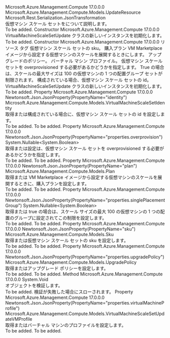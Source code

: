 <Type Name="VirtualMachineScaleSetUpdate" FullName="Microsoft.Azure.Management.Compute.Models.VirtualMachineScaleSetUpdate">
  <TypeSignature Language="C#" Value="public class VirtualMachineScaleSetUpdate : Microsoft.Azure.Management.Compute.Models.UpdateResource" />
  <TypeSignature Language="ILAsm" Value=".class public auto ansi beforefieldinit VirtualMachineScaleSetUpdate extends Microsoft.Azure.Management.Compute.Models.UpdateResource" />
  <TypeSignature Language="DocId" Value="T:Microsoft.Azure.Management.Compute.Models.VirtualMachineScaleSetUpdate" />
  <TypeSignature Language="VB.NET" Value="Public Class VirtualMachineScaleSetUpdate&#xA;Inherits UpdateResource" />
  <TypeSignature Language="F#" Value="type VirtualMachineScaleSetUpdate = class&#xA;    inherit UpdateResource" />
  <AssemblyInfo>
    <AssemblyName>Microsoft.Azure.Management.Compute</AssemblyName>
    <AssemblyVersion>17.0.0.0</AssemblyVersion>
  </AssemblyInfo>
  <Base>
    <BaseTypeName>Microsoft.Azure.Management.Compute.Models.UpdateResource</BaseTypeName>
  </Base>
  <Interfaces />
  <Attributes>
    <Attribute>
      <AttributeName>Microsoft.Rest.Serialization.JsonTransformation</AttributeName>
    </Attribute>
  </Attributes>
  <Docs>
    <summary>
            仮想マシン スケール セットをについて説明します。
            </summary>
    <remarks>To be added.</remarks>
  </Docs>
  <Members>
    <Member MemberName=".ctor">
      <MemberSignature Language="C#" Value="public VirtualMachineScaleSetUpdate ();" />
      <MemberSignature Language="ILAsm" Value=".method public hidebysig specialname rtspecialname instance void .ctor() cil managed" />
      <MemberSignature Language="DocId" Value="M:Microsoft.Azure.Management.Compute.Models.VirtualMachineScaleSetUpdate.#ctor" />
      <MemberSignature Language="VB.NET" Value="Public Sub New ()" />
      <MemberType>Constructor</MemberType>
      <AssemblyInfo>
        <AssemblyName>Microsoft.Azure.Management.Compute</AssemblyName>
        <AssemblyVersion>17.0.0.0</AssemblyVersion>
      </AssemblyInfo>
      <Parameters />
      <Docs>
        <summary>
            VirtualMachineScaleSetUpdate クラスの新しいインスタンスを初期化します。
            </summary>
        <remarks>To be added.</remarks>
      </Docs>
    </Member>
    <Member MemberName=".ctor">
      <MemberSignature Language="C#" Value="public VirtualMachineScaleSetUpdate (System.Collections.Generic.IDictionary&lt;string,string&gt; tags = null, Microsoft.Azure.Management.Compute.Models.Sku sku = null, Microsoft.Azure.Management.Compute.Models.Plan plan = null, Microsoft.Azure.Management.Compute.Models.UpgradePolicy upgradePolicy = null, Microsoft.Azure.Management.Compute.Models.VirtualMachineScaleSetUpdateVMProfile virtualMachineProfile = null, Nullable&lt;bool&gt; overprovision = null, Nullable&lt;bool&gt; singlePlacementGroup = null, Microsoft.Azure.Management.Compute.Models.VirtualMachineScaleSetIdentity identity = null);" />
      <MemberSignature Language="ILAsm" Value=".method public hidebysig specialname rtspecialname instance void .ctor(class System.Collections.Generic.IDictionary`2&lt;string, string&gt; tags, class Microsoft.Azure.Management.Compute.Models.Sku sku, class Microsoft.Azure.Management.Compute.Models.Plan plan, class Microsoft.Azure.Management.Compute.Models.UpgradePolicy upgradePolicy, class Microsoft.Azure.Management.Compute.Models.VirtualMachineScaleSetUpdateVMProfile virtualMachineProfile, valuetype System.Nullable`1&lt;bool&gt; overprovision, valuetype System.Nullable`1&lt;bool&gt; singlePlacementGroup, class Microsoft.Azure.Management.Compute.Models.VirtualMachineScaleSetIdentity identity) cil managed" />
      <MemberSignature Language="DocId" Value="M:Microsoft.Azure.Management.Compute.Models.VirtualMachineScaleSetUpdate.#ctor(System.Collections.Generic.IDictionary{System.String,System.String},Microsoft.Azure.Management.Compute.Models.Sku,Microsoft.Azure.Management.Compute.Models.Plan,Microsoft.Azure.Management.Compute.Models.UpgradePolicy,Microsoft.Azure.Management.Compute.Models.VirtualMachineScaleSetUpdateVMProfile,System.Nullable{System.Boolean},System.Nullable{System.Boolean},Microsoft.Azure.Management.Compute.Models.VirtualMachineScaleSetIdentity)" />
      <MemberSignature Language="F#" Value="new Microsoft.Azure.Management.Compute.Models.VirtualMachineScaleSetUpdate : System.Collections.Generic.IDictionary&lt;string, string&gt; * Microsoft.Azure.Management.Compute.Models.Sku * Microsoft.Azure.Management.Compute.Models.Plan * Microsoft.Azure.Management.Compute.Models.UpgradePolicy * Microsoft.Azure.Management.Compute.Models.VirtualMachineScaleSetUpdateVMProfile * Nullable&lt;bool&gt; * Nullable&lt;bool&gt; * Microsoft.Azure.Management.Compute.Models.VirtualMachineScaleSetIdentity -&gt; Microsoft.Azure.Management.Compute.Models.VirtualMachineScaleSetUpdate" Usage="new Microsoft.Azure.Management.Compute.Models.VirtualMachineScaleSetUpdate (tags, sku, plan, upgradePolicy, virtualMachineProfile, overprovision, singlePlacementGroup, identity)" />
      <MemberType>Constructor</MemberType>
      <AssemblyInfo>
        <AssemblyName>Microsoft.Azure.Management.Compute</AssemblyName>
        <AssemblyVersion>17.0.0.0</AssemblyVersion>
      </AssemblyInfo>
      <Parameters>
        <Parameter Name="tags" Type="System.Collections.Generic.IDictionary&lt;System.String,System.String&gt;" />
        <Parameter Name="sku" Type="Microsoft.Azure.Management.Compute.Models.Sku" />
        <Parameter Name="plan" Type="Microsoft.Azure.Management.Compute.Models.Plan" />
        <Parameter Name="upgradePolicy" Type="Microsoft.Azure.Management.Compute.Models.UpgradePolicy" />
        <Parameter Name="virtualMachineProfile" Type="Microsoft.Azure.Management.Compute.Models.VirtualMachineScaleSetUpdateVMProfile" />
        <Parameter Name="overprovision" Type="System.Nullable&lt;System.Boolean&gt;" />
        <Parameter Name="singlePlacementGroup" Type="System.Nullable&lt;System.Boolean&gt;" />
        <Parameter Name="identity" Type="Microsoft.Azure.Management.Compute.Models.VirtualMachineScaleSetIdentity" />
      </Parameters>
      <Docs>
        <param name="tags">リソース タグ</param>
        <param name="sku">仮想マシン スケール セットの sku。</param>
        <param name="plan">購入プラン VM Marketplace イメージから設定する仮想マシンのスケールを展開するときにします。</param>
        <param name="upgradePolicy">アップグレードのポリシー。</param>
        <param name="virtualMachineProfile">バーチャル マシン プロファイル。</param>
        <param name="overprovision">仮想マシン スケール セットを overprovisioned する必要があるかどうかを指定します。</param>
        <param name="singlePlacementGroup">True の場合は、スケールの最大サイズは 100 の仮想マシンの 1 つの配置グループ セットが制限されます。</param>
        <param name="identity">構成されている場合、仮想マシン スケール セットの id。</param>
        <summary>
            VirtualMachineScaleSetUpdate クラスの新しいインスタンスを初期化します。
            </summary>
        <remarks>To be added.</remarks>
      </Docs>
    </Member>
    <Member MemberName="Identity">
      <MemberSignature Language="C#" Value="public Microsoft.Azure.Management.Compute.Models.VirtualMachineScaleSetIdentity Identity { get; set; }" />
      <MemberSignature Language="ILAsm" Value=".property instance class Microsoft.Azure.Management.Compute.Models.VirtualMachineScaleSetIdentity Identity" />
      <MemberSignature Language="DocId" Value="P:Microsoft.Azure.Management.Compute.Models.VirtualMachineScaleSetUpdate.Identity" />
      <MemberSignature Language="VB.NET" Value="Public Property Identity As VirtualMachineScaleSetIdentity" />
      <MemberSignature Language="F#" Value="member this.Identity : Microsoft.Azure.Management.Compute.Models.VirtualMachineScaleSetIdentity with get, set" Usage="Microsoft.Azure.Management.Compute.Models.VirtualMachineScaleSetUpdate.Identity" />
      <MemberType>Property</MemberType>
      <AssemblyInfo>
        <AssemblyName>Microsoft.Azure.Management.Compute</AssemblyName>
        <AssemblyVersion>17.0.0.0</AssemblyVersion>
      </AssemblyInfo>
      <Attributes>
        <Attribute>
          <AttributeName>Newtonsoft.Json.JsonProperty(PropertyName="identity")</AttributeName>
        </Attribute>
      </Attributes>
      <ReturnValue>
        <ReturnType>Microsoft.Azure.Management.Compute.Models.VirtualMachineScaleSetIdentity</ReturnType>
      </ReturnValue>
      <Docs>
        <summary>
            取得または構成されている場合に、仮想マシン スケール セットの id を設定します。
            </summary>
        <value>To be added.</value>
        <remarks>To be added.</remarks>
      </Docs>
    </Member>
    <Member MemberName="Overprovision">
      <MemberSignature Language="C#" Value="public Nullable&lt;bool&gt; Overprovision { get; set; }" />
      <MemberSignature Language="ILAsm" Value=".property instance valuetype System.Nullable`1&lt;bool&gt; Overprovision" />
      <MemberSignature Language="DocId" Value="P:Microsoft.Azure.Management.Compute.Models.VirtualMachineScaleSetUpdate.Overprovision" />
      <MemberSignature Language="VB.NET" Value="Public Property Overprovision As Nullable(Of Boolean)" />
      <MemberSignature Language="F#" Value="member this.Overprovision : Nullable&lt;bool&gt; with get, set" Usage="Microsoft.Azure.Management.Compute.Models.VirtualMachineScaleSetUpdate.Overprovision" />
      <MemberType>Property</MemberType>
      <AssemblyInfo>
        <AssemblyName>Microsoft.Azure.Management.Compute</AssemblyName>
        <AssemblyVersion>17.0.0.0</AssemblyVersion>
      </AssemblyInfo>
      <Attributes>
        <Attribute>
          <AttributeName>Newtonsoft.Json.JsonProperty(PropertyName="properties.overprovision")</AttributeName>
        </Attribute>
      </Attributes>
      <ReturnValue>
        <ReturnType>System.Nullable&lt;System.Boolean&gt;</ReturnType>
      </ReturnValue>
      <Docs>
        <summary>
            取得または設定は、仮想マシン スケール セットを overprovisioned する必要があるかどうかを指定します。
            </summary>
        <value>To be added.</value>
        <remarks>To be added.</remarks>
      </Docs>
    </Member>
    <Member MemberName="Plan">
      <MemberSignature Language="C#" Value="public Microsoft.Azure.Management.Compute.Models.Plan Plan { get; set; }" />
      <MemberSignature Language="ILAsm" Value=".property instance class Microsoft.Azure.Management.Compute.Models.Plan Plan" />
      <MemberSignature Language="DocId" Value="P:Microsoft.Azure.Management.Compute.Models.VirtualMachineScaleSetUpdate.Plan" />
      <MemberSignature Language="VB.NET" Value="Public Property Plan As Plan" />
      <MemberSignature Language="F#" Value="member this.Plan : Microsoft.Azure.Management.Compute.Models.Plan with get, set" Usage="Microsoft.Azure.Management.Compute.Models.VirtualMachineScaleSetUpdate.Plan" />
      <MemberType>Property</MemberType>
      <AssemblyInfo>
        <AssemblyName>Microsoft.Azure.Management.Compute</AssemblyName>
        <AssemblyVersion>17.0.0.0</AssemblyVersion>
      </AssemblyInfo>
      <Attributes>
        <Attribute>
          <AttributeName>Newtonsoft.Json.JsonProperty(PropertyName="plan")</AttributeName>
        </Attribute>
      </Attributes>
      <ReturnValue>
        <ReturnType>Microsoft.Azure.Management.Compute.Models.Plan</ReturnType>
      </ReturnValue>
      <Docs>
        <summary>
            取得または VM Marketplace イメージから設定する仮想マシンのスケールを展開するときに、購入プランを設定します。
            </summary>
        <value>To be added.</value>
        <remarks>To be added.</remarks>
      </Docs>
    </Member>
    <Member MemberName="SinglePlacementGroup">
      <MemberSignature Language="C#" Value="public Nullable&lt;bool&gt; SinglePlacementGroup { get; set; }" />
      <MemberSignature Language="ILAsm" Value=".property instance valuetype System.Nullable`1&lt;bool&gt; SinglePlacementGroup" />
      <MemberSignature Language="DocId" Value="P:Microsoft.Azure.Management.Compute.Models.VirtualMachineScaleSetUpdate.SinglePlacementGroup" />
      <MemberSignature Language="VB.NET" Value="Public Property SinglePlacementGroup As Nullable(Of Boolean)" />
      <MemberSignature Language="F#" Value="member this.SinglePlacementGroup : Nullable&lt;bool&gt; with get, set" Usage="Microsoft.Azure.Management.Compute.Models.VirtualMachineScaleSetUpdate.SinglePlacementGroup" />
      <MemberType>Property</MemberType>
      <AssemblyInfo>
        <AssemblyName>Microsoft.Azure.Management.Compute</AssemblyName>
        <AssemblyVersion>17.0.0.0</AssemblyVersion>
      </AssemblyInfo>
      <Attributes>
        <Attribute>
          <AttributeName>Newtonsoft.Json.JsonProperty(PropertyName="properties.singlePlacementGroup")</AttributeName>
        </Attribute>
      </Attributes>
      <ReturnValue>
        <ReturnType>System.Nullable&lt;System.Boolean&gt;</ReturnType>
      </ReturnValue>
      <Docs>
        <summary>
            取得または true の場合は、スケール サイズの最大 100 の仮想マシンの 1 つの配置のグループに設定されてこの制限を設定します。
            </summary>
        <value>To be added.</value>
        <remarks>To be added.</remarks>
      </Docs>
    </Member>
    <Member MemberName="Sku">
      <MemberSignature Language="C#" Value="public Microsoft.Azure.Management.Compute.Models.Sku Sku { get; set; }" />
      <MemberSignature Language="ILAsm" Value=".property instance class Microsoft.Azure.Management.Compute.Models.Sku Sku" />
      <MemberSignature Language="DocId" Value="P:Microsoft.Azure.Management.Compute.Models.VirtualMachineScaleSetUpdate.Sku" />
      <MemberSignature Language="VB.NET" Value="Public Property Sku As Sku" />
      <MemberSignature Language="F#" Value="member this.Sku : Microsoft.Azure.Management.Compute.Models.Sku with get, set" Usage="Microsoft.Azure.Management.Compute.Models.VirtualMachineScaleSetUpdate.Sku" />
      <MemberType>Property</MemberType>
      <AssemblyInfo>
        <AssemblyName>Microsoft.Azure.Management.Compute</AssemblyName>
        <AssemblyVersion>17.0.0.0</AssemblyVersion>
      </AssemblyInfo>
      <Attributes>
        <Attribute>
          <AttributeName>Newtonsoft.Json.JsonProperty(PropertyName="sku")</AttributeName>
        </Attribute>
      </Attributes>
      <ReturnValue>
        <ReturnType>Microsoft.Azure.Management.Compute.Models.Sku</ReturnType>
      </ReturnValue>
      <Docs>
        <summary>
            取得または仮想マシン スケール セットの sku を設定します。
            </summary>
        <value>To be added.</value>
        <remarks>To be added.</remarks>
      </Docs>
    </Member>
    <Member MemberName="UpgradePolicy">
      <MemberSignature Language="C#" Value="public Microsoft.Azure.Management.Compute.Models.UpgradePolicy UpgradePolicy { get; set; }" />
      <MemberSignature Language="ILAsm" Value=".property instance class Microsoft.Azure.Management.Compute.Models.UpgradePolicy UpgradePolicy" />
      <MemberSignature Language="DocId" Value="P:Microsoft.Azure.Management.Compute.Models.VirtualMachineScaleSetUpdate.UpgradePolicy" />
      <MemberSignature Language="VB.NET" Value="Public Property UpgradePolicy As UpgradePolicy" />
      <MemberSignature Language="F#" Value="member this.UpgradePolicy : Microsoft.Azure.Management.Compute.Models.UpgradePolicy with get, set" Usage="Microsoft.Azure.Management.Compute.Models.VirtualMachineScaleSetUpdate.UpgradePolicy" />
      <MemberType>Property</MemberType>
      <AssemblyInfo>
        <AssemblyName>Microsoft.Azure.Management.Compute</AssemblyName>
        <AssemblyVersion>17.0.0.0</AssemblyVersion>
      </AssemblyInfo>
      <Attributes>
        <Attribute>
          <AttributeName>Newtonsoft.Json.JsonProperty(PropertyName="properties.upgradePolicy")</AttributeName>
        </Attribute>
      </Attributes>
      <ReturnValue>
        <ReturnType>Microsoft.Azure.Management.Compute.Models.UpgradePolicy</ReturnType>
      </ReturnValue>
      <Docs>
        <summary>
            取得またはアップグレード ポリシーを設定します。
            </summary>
        <value>To be added.</value>
        <remarks>To be added.</remarks>
      </Docs>
    </Member>
    <Member MemberName="Validate">
      <MemberSignature Language="C#" Value="public virtual void Validate ();" />
      <MemberSignature Language="ILAsm" Value=".method public hidebysig newslot virtual instance void Validate() cil managed" />
      <MemberSignature Language="DocId" Value="M:Microsoft.Azure.Management.Compute.Models.VirtualMachineScaleSetUpdate.Validate" />
      <MemberSignature Language="VB.NET" Value="Public Overridable Sub Validate ()" />
      <MemberSignature Language="F#" Value="abstract member Validate : unit -&gt; unit&#xA;override this.Validate : unit -&gt; unit" Usage="virtualMachineScaleSetUpdate.Validate " />
      <MemberType>Method</MemberType>
      <AssemblyInfo>
        <AssemblyName>Microsoft.Azure.Management.Compute</AssemblyName>
        <AssemblyVersion>17.0.0.0</AssemblyVersion>
      </AssemblyInfo>
      <ReturnValue>
        <ReturnType>System.Void</ReturnType>
      </ReturnValue>
      <Parameters />
      <Docs>
        <summary>
            オブジェクトを検証します。
            </summary>
        <remarks>To be added.</remarks>
        <exception cref="T:Microsoft.Rest.ValidationException">
            検証が失敗した場合にスローされます。
            </exception>
      </Docs>
    </Member>
    <Member MemberName="VirtualMachineProfile">
      <MemberSignature Language="C#" Value="public Microsoft.Azure.Management.Compute.Models.VirtualMachineScaleSetUpdateVMProfile VirtualMachineProfile { get; set; }" />
      <MemberSignature Language="ILAsm" Value=".property instance class Microsoft.Azure.Management.Compute.Models.VirtualMachineScaleSetUpdateVMProfile VirtualMachineProfile" />
      <MemberSignature Language="DocId" Value="P:Microsoft.Azure.Management.Compute.Models.VirtualMachineScaleSetUpdate.VirtualMachineProfile" />
      <MemberSignature Language="VB.NET" Value="Public Property VirtualMachineProfile As VirtualMachineScaleSetUpdateVMProfile" />
      <MemberSignature Language="F#" Value="member this.VirtualMachineProfile : Microsoft.Azure.Management.Compute.Models.VirtualMachineScaleSetUpdateVMProfile with get, set" Usage="Microsoft.Azure.Management.Compute.Models.VirtualMachineScaleSetUpdate.VirtualMachineProfile" />
      <MemberType>Property</MemberType>
      <AssemblyInfo>
        <AssemblyName>Microsoft.Azure.Management.Compute</AssemblyName>
        <AssemblyVersion>17.0.0.0</AssemblyVersion>
      </AssemblyInfo>
      <Attributes>
        <Attribute>
          <AttributeName>Newtonsoft.Json.JsonProperty(PropertyName="properties.virtualMachineProfile")</AttributeName>
        </Attribute>
      </Attributes>
      <ReturnValue>
        <ReturnType>Microsoft.Azure.Management.Compute.Models.VirtualMachineScaleSetUpdateVMProfile</ReturnType>
      </ReturnValue>
      <Docs>
        <summary>
            取得またはバーチャル マシンのプロファイルを設定します。
            </summary>
        <value>To be added.</value>
        <remarks>To be added.</remarks>
      </Docs>
    </Member>
  </Members>
</Type>